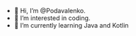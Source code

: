 - 👋 Hi, I’m @Podavalenko.
- 👀 I’m interested in coding.
- 🌱 I’m currently learning Java and Kotlin


<!---
Podavalenko/Podavalenko is a ✨ special ✨ repository because its `README.md` (this file) appears on your GitHub profile.
You can click the Preview link to take a look at your changes.
--->
